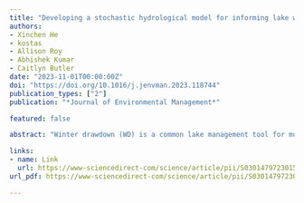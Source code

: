 ```yaml
---
title: "Developing a stochastic hydrological model for informing lake water level drawdown management"
authors:
- Xinchen He
- kostas
- Allison Roy
- Abhishek Kumar
- Caitlyn Butler
date: "2023-11-01T00:00:00Z"
doi: "https://doi.org/10.1016/j.jenvman.2023.118744"
publication_types: ["2"]
publication: "*Journal of Environmental Management*"

featured: false

abstract: "Winter drawdown (WD) is a common lake management tool for multiple purposes such as flood control, aquatic vegetation reduction, and lake infrastructure maintenance. To minimize adverse impacts to a lake's ecosystem, regulatory agencies may provide managers with general guidelines for drawdown and refill timing, drawdown magnitude, and outflow limitations. However, there is significant uncertainty associated with the potential to meet management targets due to variability in lake characteristics and hydrometeorology of each lake's basin, making the use of modeling tools a necessity. In this context, we developed a hydrological modeling framework for lake water level drawdown management (HMF-Lake) and evaluated it at 15 Massachusetts lakes where WDs have been applied over multiple years for vegetation control. HMF-Lake is based on the daily lake water balance, with inflows simulated by a lumped rainfall-runoff model (Cemaneige-GR4J) and outflow/release rate calculated by a modified Target Storage and Release Based Method (TSRB). The model showed a satisfactory performance of simulating historical water levels (0.53 < NSE < 0.86); However, uncertainties from meteorological inputs and TSRB determined lake outflow rate affected the result accuracy. To account for these uncertainties, the model was executed stochastically to assess the ability of study lakes to follow the state general WD guidelines: drawdown by Dec 1 and fully refilled by Apr 1. By using the stochastic HMF-Lake, the probabilities of each lake to reach the drawdown level by Dec 1 were calculated for different drawdown magnitudes (1 - 6 ft). Moreover, we employed the stochastic model to derive the annual latest refill starting dates that ensure a 95% probability of reaching the normal water level by April 1. These results provide lake managers with a quantitative understanding of the lake's ability to follow the state guidelines. The model may be used to systematically evaluate current WD management strategies at state or regional scales and support adaptive WD management under changing climates."

links:
- name: Link
  url: https://www-sciencedirect-com/science/article/pii/S0301479723015323?via%3Dihub
url_pdf: https://www-sciencedirect-com/science/article/pii/S0301479723015323/pdfft?md5=d51111e2d6e7615935d12c8585177232&pid=1-s2.0-S0301479723015323-main.pdf

---
```

